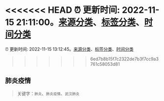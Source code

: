 <<<<<<< HEAD
:alarm_clock: 更新时间: 2022-11-15 21:11:00。[来源分类](../README.md)、[标签分类](../TAGS.md)、[时间分类](../TIMELINE.md)
=======
:alarm_clock: 更新时间: 2022-11-15 13:12:45。[来源分类](../README.md)、[标签分类](../TAGS.md)、[时间分类](../TIMELINE.md)
>>>>>>> 6ed7b8b15f7c2322de7b3f7cc9a3761c58053d81

## 肺炎疫情


> 关键字：`肺炎`、`肺炎疫情`、`武汉肺炎`


